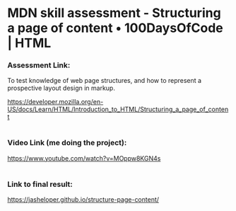 # MDN skill assessment - Structuring a page of content • 100DaysOfCode | HTML 


### Assessment Link:
To test knowledge of web page structures, and how to represent a prospective layout design in markup.

https://developer.mozilla.org/en-US/docs/Learn/HTML/Introduction_to_HTML/Structuring_a_page_of_content
<br /><br />


### Video Link (me doing the project):

https://www.youtube.com/watch?v=MOppw8KGN4s
<br /><br />


### Link to final result:

https://jasheloper.github.io/structure-page-content/

